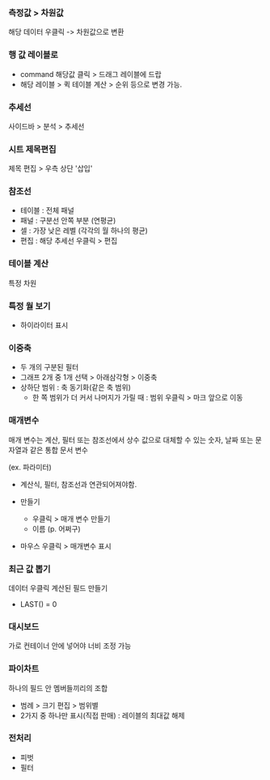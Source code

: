 ### 측정값 > 차원값
해당 데이터 우클릭 -> 차원값으로 변환

### 행 값 레이블로
- command  해당값 클릭 > 드래그 레이블에 드랍
- 해당 레이블 > 퀵 테이블 계산 > 순위 등으로 변경 가능.

### 추세선
사이드바 > 분석 > 추세선

### 시트 제목편집
제목 편집 > 우측 상단 '삽입'

### 참조선
- 테이블 : 전체 패널
- 패널 : 구분선 안쪽 부분 (연평균)
- 셀 : 가장 낮은 레벨 (각각의 월 하나의 평균)
- 편집 : 해당 추세선 우클릭 > 편집

### 테이블 계산
특정 차원

### 특정 월 보기
- 하이라이터 표시

### 이중축
- 두 개의 구분된 필터
- 그래프 2개 중 1개 선택 > 아래삼각형 > 이중축
- 상하단 범위 : 축 동기화(같은 축 범위)
  - 한 쪽 범위가 더 커서 나머지가 가릴 때 : 범위 우클릭 > 마크 앞으로 이동

### 매개변수
매개 변수는 계산, 필터 또는 참조선에서 상수 값으로 대체할 수 있는 숫자, 날짜 또는 문자열과 같은 통합 문서 변수

(ex. 파라미터)
- 계산식, 필터, 참조선과 연관되어져야함.

- 만들기
  - 우클릭 > 매개 변수 만들기
  - 이름 (p. 어쩌구)
 - 마우스 우클릭 > 매개변수 표시

### 최근 값 뽑기

데이터 우클릭 계산된 필드 만들기
- LAST() = 0

### 대시보드
가로 컨테이너 안에 넣어야 너비 조정 가능

### 파이차트
하나의 필드 안 멤버들끼리의 조합
- 범례 > 크기 편집 > 범위별
- 2가지 중 하나만 표시(직접 판매) : 레이블의 최대값 해제

### 전처리
- 피벗
- 필터




